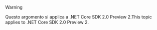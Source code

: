 > [!WARNING]
> <span data-ttu-id="e60cc-101">Questo argomento si applica a .NET Core SDK 2.0 Preview 2.</span><span class="sxs-lookup"><span data-stu-id="e60cc-101">This topic applies to .NET Core SDK 2.0 Preview 2.</span></span>